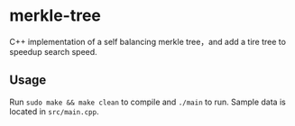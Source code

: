 # merkle-tree
C++ implementation of a self balancing merkle tree，and add a tire tree to speedup search speed.

## Usage
Run `sudo make && make clean` to compile and `./main` to run. Sample data is located in `src/main.cpp`.  

